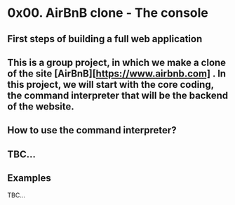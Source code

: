 # 0x00. AirBnB clone - The console
## First steps of building a **full web application**
This is a group project, in which we make a clone of the site [AirBnB][https://www.airbnb.com] .
In this project, we will start with the core coding, the **command interpreter** that will be the backend of the website.
---
## How to use the command interpreter?
TBC...
---
## Examples
TBC...
